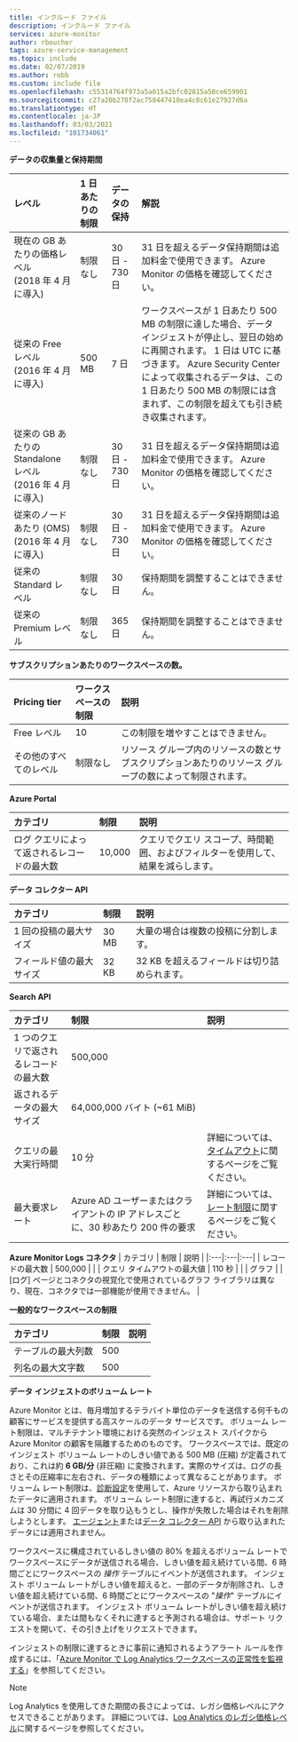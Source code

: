 ```yaml
---
title: インクルード ファイル
description: インクルード ファイル
services: azure-monitor
author: rboucher
tags: azure-service-management
ms.topic: include
ms.date: 02/07/2019
ms.author: robb
ms.custom: include file
ms.openlocfilehash: c55314764f973a5a015a2bfc02815a58ce659901
ms.sourcegitcommit: c27a20b278f2ac758447418ea4c8c61e27927d6a
ms.translationtype: HT
ms.contentlocale: ja-JP
ms.lasthandoff: 03/03/2021
ms.locfileid: "101734061"
---
```

**データの収集量と保持期間** 

| レベル | 1 日あたりの制限 | データの保持 | 解説 |
|:---|:---|:---|:---|
| 現在の GB あたりの価格レベル<br>(2018 年 4 月に導入) | 制限なし | 30 日 - 730 日 | 31 日を超えるデータ保持期間は追加料金で使用できます。 Azure Monitor の価格を確認してください。 |
| 従来の Free レベル<br>(2016 年 4 月に導入) | 500 MB | 7 日 | ワークスペースが 1 日あたり 500 MB の制限に達した場合、データ インジェストが停止し、翌日の始めに再開されます。 1 日は UTC に基づきます。 Azure Security Center によって収集されるデータは、この 1 日あたり 500 MB の制限には含まれず、この制限を超えても引き続き収集されます。  |
| 従来の GB あたりの Standalone レベル<br>(2016 年 4 月に導入) | 制限なし | 30 日 - 730 日 | 31 日を超えるデータ保持期間は追加料金で使用できます。 Azure Monitor の価格を確認してください。 |
| 従来のノードあたり (OMS)<br>(2016 年 4 月に導入) | 制限なし | 30 日 - 730 日 | 31 日を超えるデータ保持期間は追加料金で使用できます。 Azure Monitor の価格を確認してください。 |
| 従来の Standard レベル | 制限なし | 30 日  | 保持期間を調整することはできません。 |
| 従来の Premium レベル | 制限なし | 365 日  | 保持期間を調整することはできません。 |

**サブスクリプションあたりのワークスペースの数。**

| Pricing tier    | ワークスペースの制限 | 説明
|:---|:---|:---|
| Free レベル  | 10 | この制限を増やすことはできません。 |
| その他のすべてのレベル | 制限なし | リソース グループ内のリソースの数とサブスクリプションあたりのリソース グループの数によって制限されます。 |

**Azure Portal**

| カテゴリ | 制限 | 説明 |
|:---|:---|:---|
| ログ クエリによって返されるレコードの最大数 | 10,000 | クエリでクエリ スコープ、時間範囲、およびフィルターを使用して、結果を減らします。 |


**データ コレクター API**

| カテゴリ | 制限 | 説明 |
|:---|:---|:---|
| 1 回の投稿の最大サイズ | 30 MB | 大量の場合は複数の投稿に分割します。 |
| フィールド値の最大サイズ  | 32 KB | 32 KB を超えるフィールドは切り詰められます。 |

**Search API**

| カテゴリ | 制限 | 説明 |
|:---|:---|:---|
| 1 つのクエリで返されるレコードの最大数 | 500,000 | |
| 返されるデータの最大サイズ | 64,000,000 バイト (~61 MiB)| |
| クエリの最大実行時間 | 10 分 | 詳細については、[タイムアウト](https://dev.loganalytics.io/documentation/Using-the-API/Timeouts)に関するページをご覧ください。  |
| 最大要求レート | Azure AD ユーザーまたはクライアントの IP アドレスごとに、30 秒あたり 200 件の要求 | 詳細については、[レート制限](https://dev.loganalytics.io/documentation/Using-the-API/Limits)に関するページをご覧ください。 |

**Azure Monitor Logs コネクタ**
| カテゴリ | 制限 | 説明 |
|:---|:---|:---|
| レコードの最大数 | 500,000 | |
| クエリ タイムアウトの最大値 | 110 秒 | |
| グラフ | | [ログ] ページとコネクタの視覚化で使用されているグラフ ライブラリは異なり、現在、コネクタでは一部機能が使用できません。 |

**一般的なワークスペースの制限**

| カテゴリ | 制限 | 説明 |
|:---|:---|:---|
| テーブルの最大列数         | 500 | |
| 列名の最大文字数 | 500 | |

**<a name="data-ingestion-volume-rate">データ インジェストのボリューム レート</a>**

Azure Monitor とは、毎月増加するテラバイト単位のデータを送信する何千もの顧客にサービスを提供する高スケールのデータ サービスです。 ボリューム レート制限は、マルチテナント環境における突然のインジェスト スパイクから Azure Monitor の顧客を隔離するためのものです。 ワークスペースでは、既定のインジェスト ボリューム レートのしきい値である 500 MB (圧縮) が定義されており、これは約 **6 GB/分** (非圧縮) に変換されます。実際のサイズは、ログの長さとその圧縮率に左右され、データの種類によって異なることがあります。 ボリューム レート制限は、[診断設定](../articles/azure-monitor/essentials/diagnostic-settings.md)を使用して、Azure リソースから取り込まれたデータに適用されます。 ボリューム レート制限に達すると、再試行メカニズムは 30 分間に 4 回データを取り込もうとし、操作が失敗した場合はそれを削除しようとします。 [エージェント](../articles/azure-monitor/agents/agents-overview.md)または[データ コレクター API](../articles/azure-monitor/logs/data-collector-api.md) から取り込まれたデータには適用されません。

ワークスペースに構成されているしきい値の 80% を超えるボリューム レートでワークスペースにデータが送信される場合、しきい値を超え続けている間、6 時間ごとにワークスペースの *操作* テーブルにイベントが送信されます。 インジェスト ボリューム レートがしきい値を超えると、一部のデータが削除され、しきい値を超え続けている間、6 時間ごとにワークスペースの "*操作*" テーブルにイベントが送信されます。 インジェスト ボリューム レートがしきい値を超え続けている場合、または間もなくそれに達すると予測される場合は、サポート リクエストを開いて、その引き上げをリクエストできます。 

インジェストの制限に達するときに事前に通知されるようアラート ルールを作成するには、「[Azure Monitor で Log Analytics ワークスペースの正常性を監視する](../articles/azure-monitor/logs/monitor-workspace.md)」を参照してください。

>[!NOTE]
>Log Analytics を使用してきた期間の長さによっては、レガシ価格レベルにアクセスできることがあります。 詳細については、[Log Analytics のレガシ価格レベル](../articles/azure-monitor/logs/manage-cost-storage.md#legacy-pricing-tiers)に関するページを参照してください。